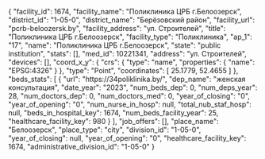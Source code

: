 {
    "facility_id": 1674,
    "facility_name": "Поликлиника ЦРБ г.Белоозерск",
    "district_id": "1-05-0",
    "district_name": "Берёзовский район",
    "facility_url": "pcrb-beloozersk.by",
    "facility_address": "ул. Строителей",
    "title": "Поликлиника ЦРБ г.Белоозерск",
    "facility_type": "Поликлиника",
    "ap_1": "17",
    "name": "Поликлиника ЦРБ г.Белоозерск",
    "state": "public institution",
    "stats": [],
    "med_id": 10221341,
    "address": "ул. Строителей",
    "devices": [],
    "coord_x_y": {
        "crs": {
            "type": "name",
            "properties": {
                "name": "EPSG:4326"
            }
        },
        "type": "Point",
        "coordinates": [
            25.1779,
            52.4655
        ]
    },
    "beds_stats": [
        {
            "url": "https:\/\/34poliklinika.by\/",
            "dep_name": "женская консультация",
            "date_year": "2023",
            "num_beds_dep": 0,
            "num_deps_year": 28,
            "num_doctors_dep": 0,
            "num_doctors_med": 0,
            "year_of_closing": "0",
            "year_of_opening": "0",
            "num_nurse_in_hosp": null,
            "total_nub_staf_hosp": null,
            "beds_in_hospital_key": 1674,
            "num_beds_facility_year": 25,
            "healthcare_facility_key": 980
        }
    ],
    "job_offers": [],
    "place_name": "Белоозерск",
    "place_type": "city",
    "division_id": "1-05-0",
    "year_of_closing": null,
    "year_of_opening": "0",
    "healthcare_facility_key": 1674,
    "administrative_division_id": "1-05-0"
}